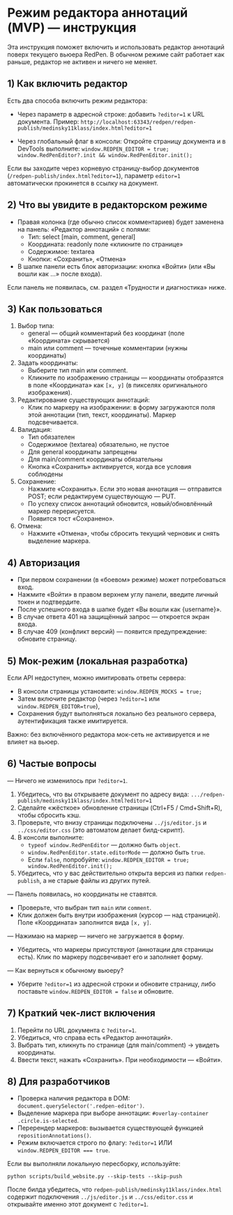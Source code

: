 # Режим редактора аннотаций (MVP) — инструкция

Эта инструкция поможет включить и использовать редактор аннотаций поверх текущего вьюера RedPen. В обычном режиме сайт работает как раньше, редактор не активен и ничего не меняет.

## 1) Как включить редактор
Есть два способа включить режим редактора:

- Через параметр в адресной строке: добавить `?editor=1` к URL документа.
  Пример:
  `http://localhost:63343/redpen/redpen-publish/medinsky11klass/index.html?editor=1`

- Через глобальный флаг в консоли:
  Откройте страницу документа и в DevTools выполните:
  `window.REDPEN_EDITOR = true; window.RedPenEditor?.init && window.RedPenEditor.init();`

Если вы заходите через корневую страницу-выбор документов (`/redpen-publish/index.html?editor=1`), параметр `editor=1` автоматически прокинется в ссылку на документ.

## 2) Что вы увидите в редакторском режиме
- Правая колонка (где обычно список комментариев) будет заменена на панель:
  «Редактор аннотаций» с полями:
  - Тип: select [main, comment, general]
  - Координата: readonly поле «кликните по странице»
  - Содержимое: textarea
  - Кнопки: «Сохранить», «Отмена»
- В шапке панели есть блок авторизации: кнопка «Войти» (или «Вы вошли как …» после входа).

Если панель не появилась, см. раздел «Трудности и диагностика» ниже.

## 3) Как пользоваться
1. Выбор типа:
   - general — общий комментарий без координат (поле «Координата» скрывается)
   - main или comment — точечные комментарии (нужны координаты)
2. Задать координаты:
   - Выберите тип main или comment.
   - Кликните по изображению страницы — координаты отобразятся в поле «Координата» как `[x, y]` (в пикселях оригинального изображения).
3. Редактирование существующих аннотаций:
   - Клик по маркеру на изображении: в форму загружаются поля этой аннотации (тип, текст, координаты). Маркер подсвечивается.
4. Валидация:
   - Тип обязателен
   - Содержимое (textarea) обязательно, не пустое
   - Для general координаты запрещены
   - Для main/comment координаты обязательны
   - Кнопка «Сохранить» активируется, когда все условия соблюдены
5. Сохранение:
   - Нажмите «Сохранить». Если это новая аннотация — отправится POST; если редактируем существующую — PUT.
   - По успеху список аннотаций обновится, новый/обновлённый маркер перерисуется.
   - Появится тост «Сохранено».
6. Отмена:
   - Нажмите «Отмена», чтобы сбросить текущий черновик и снять выделение маркера.

## 4) Авторизация
- При первом сохранении (в «боевом» режиме) может потребоваться вход.
- Нажмите «Войти» в правом верхнем углу панели, введите личный токен и подтвердите.
- После успешного входа в шапке будет «Вы вошли как {username}».
- В случае ответа 401 на защищённый запрос — откроется экран входа.
- В случае 409 (конфликт версий) — появится предупреждение: обновите страницу.

## 5) Мок-режим (локальная разработка)
Если API недоступен, можно имитировать ответы сервера:
- В консоли страницы установите: `window.REDPEN_MOCKS = true;`
- Затем включите редактор (через `?editor=1` или `window.REDPEN_EDITOR=true`), 
- Сохранения будут выполняться локально без реального сервера, аутентификация также имитируется.

Важно: без включённого редактора мок-сеть не активируется и не влияет на вьюер.

## 6) Частые вопросы

— Ничего не изменилось при `?editor=1`.
1) Убедитесь, что вы открываете документ по адресу вида:
   `.../redpen-publish/medinsky11klass/index.html?editor=1`
2) Сделайте «жёсткое» обновление страницы (Ctrl+F5 / Cmd+Shift+R), чтобы сбросить кэш.
3) Проверьте, что внизу страницы подключены `../js/editor.js` и `../css/editor.css` (это автоматом делает билд-скрипт).
4) В консоли выполните:
   - `typeof window.RedPenEditor` — должно быть `object`.
   - `window.RedPenEditor.state.editorMode` — должно быть `true`.
   - Если `false`, попробуйте: `window.REDPEN_EDITOR = true; window.RedPenEditor.init();`
5) Убедитесь, что у вас действительно открыта версия из папки `redpen-publish`, а не старые файлы из других путей.

— Панель появилась, но координаты не ставятся.
- Проверьте, что выбран тип `main` или `comment`.
- Клик должен быть внутри изображения (курсор — над страницей). Поле «Координата» заполнится вида `[x, y]`.

— Нажимаю на маркер — ничего не загружается в форму.
- Убедитесь, что маркеры присутствуют (аннотации для страницы есть). Клик по маркеру подсвечивает его и заполняет форму.

— Как вернуться к обычному вьюеру?
- Уберите `?editor=1` из адресной строки и обновите страницу, либо поставьте `window.REDPEN_EDITOR = false` и обновите.

## 7) Краткий чек‑лист включения
1) Перейти по URL документа c `?editor=1`.
2) Убедиться, что справа есть «Редактор аннотаций».
3) Выбрать тип, кликнуть по странице (для main/comment) → увидеть координаты.
4) Ввести текст, нажать «Сохранить». При необходимости — «Войти».

## 8) Для разработчиков
- Проверка наличия редактора в DOM: `document.querySelector('.redpen-editor')`.
- Выделение маркера при выборе аннотации: `#overlay-container .circle.is-selected`.
- Перерендер маркеров: вызывается существующей функцией `repositionAnnotations()`.
- Режим включается строго по флагу: `?editor=1` ИЛИ `window.REDPEN_EDITOR === true`.

Если вы выполняли локальную пересборку, используйте:
```
python scripts/build_website.py --skip-tests --skip-push
```
После билда убедитесь, что `redpen-publish/medinsky11klass/index.html` содержит подключения `../js/editor.js` и `../css/editor.css` и открывайте именно этот документ с `?editor=1`.
